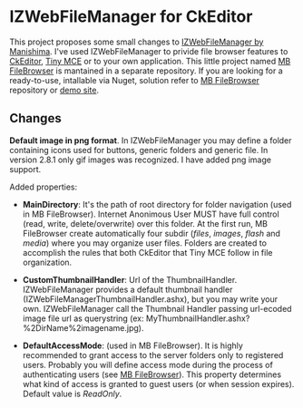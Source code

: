 # IZWebFileManager for CkEditor #
This project proposes some small changes to [IZWebFileManager by Manishima](https://github.com/manishma/IZWebFileManager). I've used IZWebFileManager to privide file browser features to [CkEditor](https://github.com/ckeditor), [Tiny MCE](http://www.tinymce.com/) or to your own application. This little project named [MB FileBrowser](https://github.com/magicbruno/FileBrowser) is mantained in a separate repository. If you are looking for a ready-to-use, intallable via Nuget, solution refer to [MB FileBrowser](https://github.com/magicbruno/FileBrowser) repository or [demo site](http://filemanager.sisteminterattivi.org/). 

## Changes ##

**Default image in png format**. In IZWebFileManager you may define a folder containing icons used for buttons, generic folders and generic file. In version 2.8.1 only gif images was recognized. I have added png image support.

Added properties:

- **MainDirectory**: It's the path of root directory for folder navigation (used in MB FileBrowser). Internet Anonimous User MUST have full control (read, write, delete/overwrite) over this folder. At the first run,  MB FileBrowser create automatically four subdir (*files*, *images*, *flash* and *media*) where you may organize user files. Folders are created to accomplish the rules that both CkEditor that Tiny MCE follow in file organization.

- **CustomThumbnailHandler**: Url of the ThumbnailHandler. IZWebFileManager provides a default thumbnail handler (IZWebFileManagerThumbnailHandler.ashx), but you may write your own. IZWebFileManager call the Thumbnail Handler passing url-ecoded image file url as querystring (ex: MyThumbnailHandler.ashx?%2DirName%2imagename.jpg).  

- **DefaultAccessMode**: (used in MB FileBrowser). It is highly recommended to grant access to the server folders only to registered users. Probably you will define access mode during  the process of authenticating users (see [MB FileBrowser](https://github.com/magicbruno/FileBrowser)). This property determines what kind of access is granted to guest users (or when session expires). Default value is *ReadOnly*. 
